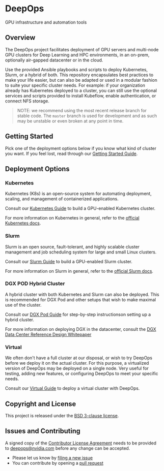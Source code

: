 DeepOps
===

GPU infrastructure and automation tools

## Overview

The DeepOps project facilitates deployment of GPU servers and multi-node GPU clusters for Deep Learning and HPC environments, in an on-prem, optionally air-gapped datacenter or in the cloud.

Use the provided Ansible playbooks and scripts to deploy Kubernetes, Slurm, or a hybrid of both. This repository encapsulates best practices to make your life easier, but can also be adapted or used in a modular fashion to suite your specific cluster needs. For example: if your organization already has Kubernetes deployed to a cluster, you can still use the optional services and scripts provided to install Kubeflow, enable authentication, or connect NFS storage.

> NOTE: we recommend using the most recent release branch for stable code.
> The `master` branch is used for development and as such may be unstable or even broken at any point in time.

## Getting Started

Pick one of the deployment options below if you know what kind of cluster you want. If you feel lost, read through our [Getting Started Guide](docs/getting-started.md).

## Deployment Options

### Kubernetes

Kubernetes (K8s) is an open-source system for automating deployment, scaling, and management of containerized applications.

Consult our [Kubernetes Guide](docs/kubernetes-cluster.md) to build a GPU-enabled Kubernetes cluster.

For more information on Kubernetes in general, refer to the [official Kubernetes docs](https://kubernetes.io/docs/concepts/overview/what-is-kubernetes/).

### Slurm

Slurm is an open source, fault-tolerant, and highly scalable cluster management and job scheduling system for large and small Linux clusters.

Consult our [Slurm Guide](docs/slurm-cluster.md) to build a GPU-enabled Slurm cluster.

For more information on Slurm in general, refer to the [official Slurm docs](https://slurm.schedmd.com/overview.html).

### DGX POD Hybrid Cluster

A hybrid cluster with both Kubernetes and Slurm can also be deployed. This is recommended for DGX Pod and other setups that wish to make maximal use of the cluster.

Consult our [DGX Pod Guide](docs/dgx-pod.md) for step-by-step instructionson setting up a hybrid cluster.

For more information on deploying DGX in the datacenter, consult the
[DGX Data Center Reference Design Whitepaper](https://nvidia-gpugenius.highspot.com/viewer/5b33fecf1279587c07d8ac86)

### Virtual

We often don't have a full cluster at our disposal, or wish to try DeepOps before we deploy it on the actual cluster. For this purpose, a virtualized version of DeepOps may be deployed on a single node. Very useful for testing, adding new features, or configuring DeepOps to meet your specific needs.

Consult our [Virtual Guide](virtual/README.md) to deploy a virtual cluster with DeepOps.

## Copyright and License

This project is released under the [BSD 3-clause license](https://github.com/NVIDIA/deepops/blob/master/LICENSE).

## Issues and Contributing

A signed copy of the [Contributor License Agreement](https://raw.githubusercontent.com/NVIDIA/deepops/master/CLA) needs to be provided to <a href="mailto:deepops@nvidia.com">deepops@nvidia.com</a> before any change can be accepted.

* Please let us know by [filing a new issue](https://github.com/NVIDIA/deepops/issues/new)
* You can contribute by opening a [pull request](https://help.github.com/articles/using-pull-requests/)

